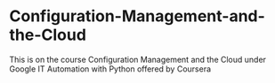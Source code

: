 # Configuration-Management-and-the-Cloud
This is on the course Configuration Management and the Cloud under Google IT Automation with Python offered by Coursera
